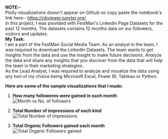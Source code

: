 **NOTE:-**<br>
Plotly visualizations doesn't appear on Github so copy paste the notebook's link here:- https://nbviewer.jupyter.org/
<br>
In this project, I was provided with FestMan's Linkedin Page Datasets for the past 12 months. The datasets contains 12 months data on our followers, visitors and updates.
<br>
**My Task:**<br>
I am a part of the FestMan Social Media Team. As an analyst in the team, I was required to download the LinkedIn Datasets.
The team wants to get insights from the data and use the insight to make future decisions. Analyze the data and share any insights that you discover from the data 
that will help the team in their marketing strategies.
<br>
As the Lead Analyst, I was required to analyze and visualize the data using any tool of my choice being Microsoft Excel, Power BI, Tableau or Python.

**Here are some of the sample visualizations that I made:**<br>
1. **How many followeres were gained in each month**<br>
![Month vs No. of followers](https://user-images.githubusercontent.com/62044644/124215488-bb67c880-db11-11eb-8b41-2ebab21e7812.png)

2. **Total Number of impressions of each kind**<br>
![Total Number of impressions](https://user-images.githubusercontent.com/62044644/124215747-4779f000-db12-11eb-9b82-b96428456e8e.png)

3. **Total Organic Followers gained each month**<br>
![Total Organic Followers gained](https://user-images.githubusercontent.com/62044644/124215861-7f813300-db12-11eb-80c2-1590951728ed.png)
